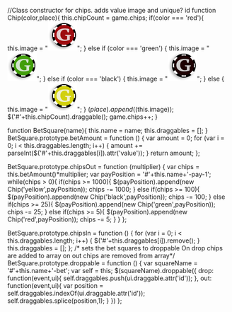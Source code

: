 



//Class constructor for chips. adds value image and unique? id
function Chip(color,place){
  this.chipCount = game.chips;
  if(color === 'red'){
    this.image = "<img src ='chips/red-chip.png' value=5 id="+this.chipCount+" class = 'chip'/>";
  } else if (color === 'green') {
    this.image = "<img src ='chips/green-chip.png' value=25 id="+this.chipCount+" class = 'chip'/>";
  } else if (color === 'black') {
    this.image = "<img src ='chips/black-chip.png' value= 100 id="+this.chipCount+" class = 'chip'/>";
  } else {
    this.image = "<img src ='chips/yellow-chip.png' value = 1000 id="+this.chipCount+" class = 'chip'/>";
  }
  $(place).append($(this.image));
  $('#'+this.chipCount).draggable();
  game.chips++;
}

function BetSquare(name){
  this.name = name;
  this.draggables = [];
}
BetSquare.prototype.betAmount = function () {
 var amount = 0;
 for (var i = 0; i < this.draggables.length; i++) {
   amount += parseInt($('#'+this.draggables[i]).attr('value'));
 }
 return amount;
};

BetSquare.prototype.chipsOut = function (multiplier) {
  var chips = this.betAmount()*multiplier;
  var payPosition = '#'+this.name+'-pay-1';
  while(chips > 0){
    if(chips >= 1000){
      $(payPosition).append(new Chip('yellow',payPosition));
      chips -= 1000;
    } else if(chips >= 100){
      $(payPosition).append(new Chip('black',payPosition));
      chips -= 100;
    } else if(chips >= 25){
      $(payPosition).append(new Chip('green',payPosition));
      chips -= 25;
    } else if(chips >= 5){
      $(payPosition).append(new Chip('red',payPosition));
      chips -= 5;
    }
  }
};

BetSquare.prototype.chipsIn = function () {
  for (var i = 0; i < this.draggables.length; i++) {
    $('#'+this.draggables[i]).remove();
  }
  this.draggables = [];
};
/* sets the bet squares to droppable On drop chips are added to array
on out chips are removed from array*/
BetSquare.prototype.droppable = function () {
  var squareName = '#'+this.name+'-bet';
  var self = this;
  $(squareName).droppable({
    drop: function(event,ui){
        self.draggables.push(ui.draggable.attr('id'));
    },
    out: function(event,ui){
        var position = self.draggables.indexOf(ui.draggable.attr('id'));
        self.draggables.splice(position,1);
    }
  })
};
